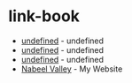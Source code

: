# link-book
- [undefined](undefined) - undefined
- [undefined](undefined) - undefined
- [undefined](undefined) - undefined
- [Nabeel Valley](https://nabeelvalley.co.za) - My Website